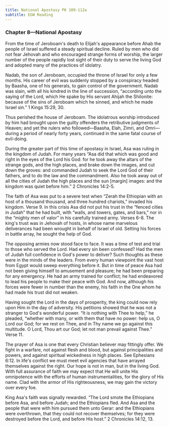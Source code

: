 ```yaml
---
title: National Apostasy PK 109-112a
subtitle: EGW Reading
---
```


### Chapter 8—National Apostasy

From the time of Jeroboam's death to Elijah's appearance before Ahab the people of Israel suffered a steady spiritual decline. Ruled by men who did not fear Jehovah and who encouraged strange forms of worship, the larger number of the people rapidly lost sight of their duty to serve the living God and adopted many of the practices of idolatry.

Nadab, the son of Jeroboam, occupied the throne of Israel for only a few months. His career of evil was suddenly stopped by a conspiracy headed by Baasha, one of his generals, to gain control of the government. Nadab was slain, with all his kindred in the line of succession, “according unto the saying of the Lord, which He spake by His servant Ahijah the Shilonite: because of the sins of Jeroboam which he sinned, and which he made Israel sin.” 1 Kings 15:29, 30.

Thus perished the house of Jeroboam. The idolatrous worship introduced by him had brought upon the guilty offenders the retributive judgments of Heaven; and yet the rulers who followed—Baasha, Elah, Zimri, and Omri—during a period of nearly forty years, continued in the same fatal course of evil-doing.

During the greater part of this time of apostasy in Israel, Asa was ruling in the kingdom of Judah. For many years “Asa did that which was good and right in the eyes of the Lord his God: for he took away the altars of the strange gods, and the high places, and brake down the images, and cut down the groves: and commanded Judah to seek the Lord God of their fathers, and to do the law and the commandment. Also he took away out of all the cities of Judah the high places and the sun \[margin\] images: and the kingdom was quiet before him.” 2 Chronicles 14:2-5.

The faith of Asa was put to a severe test when “Zerah the Ethiopian with an host of a thousand thousand, and three hundred chariots,” invaded his kingdom. Verse 9. In this crisis Asa did not put his trust in the “fenced cities in Judah” that he had built, with “walls, and towers, gates, and bars,” nor in the “mighty men of valor” in his carefully trained army. Verses 6-8. The king's trust was in Jehovah of hosts, in whose name marvelous deliverances had been wrought in behalf of Israel of old. Setting his forces in battle array, he sought the help of God.

The opposing armies now stood face to face. It was a time of test and trial to those who served the Lord. Had every sin been confessed? Had the men of Judah full confidence in God's power to deliver? Such thoughts as these were in the minds of the leaders. From every human viewpoint the vast host from Egypt would sweep everything before it. But in time of peace Asa had not been giving himself to amusement and pleasure; he had been preparing for any emergency. He had an army trained for conflict; he had endeavored to lead his people to make their peace with God. And now, although his forces were fewer in number than the enemy, his faith in the One whom he had made his trust did not weaken.

Having sought the Lord in the days of prosperity, the king could now rely upon Him in the day of adversity. His petitions showed that he was not a stranger to God's wonderful power. “It is nothing with Thee to help,” he pleaded, “whether with many, or with them that have no power: help us, O Lord our God; for we rest on Thee, and in Thy name we go against this multitude. O Lord, Thou art our God; let not man prevail against Thee.” Verse 11.

The prayer of Asa is one that every Christian believer may fittingly offer. We fight in a warfare, not against flesh and blood, but against principalities and powers, and against spiritual wickedness in high places. See Ephesians 6:12. In life's conflict we must meet evil agencies that have arrayed themselves against the right. Our hope is not in man, but in the living God. With full assurance of faith we may expect that He will unite His omnipotence with the efforts of human instrumentalities, for the glory of His name. Clad with the armor of His righteousness, we may gain the victory over every foe.

King Asa's faith was signally rewarded. “The Lord smote the Ethiopians before Asa, and before Judah; and the Ethiopians fled. And Asa and the people that were with him pursued them unto Gerar: and the Ethiopians were overthrown, that they could not recover themselves; for they were destroyed before the Lord, and before His host.” 2 Chronicles 14:12, 13.